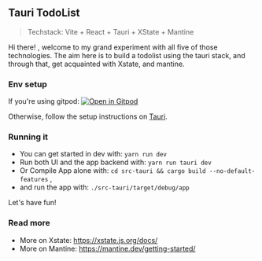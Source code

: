 ## Tauri TodoList 

> Techstack: Vite + React + Tauri + XState + Mantine

Hi there! , welcome to my grand experiment with all five of those technologies. The aim here is to build a todolist using the tauri stack, and through that, get acquainted with Xstate, and mantine.


### Env setup

If you're using gitpod: [![Open in Gitpod](https://gitpod.io/button/open-in-gitpod.svg)](https://gitpod.io/#/https://github.com/islami00/tauri-todolist.git)

Otherwise, follow the setup instructions on [Tauri](https://tauri.studio/docs/getting-started/prerequisites).

### Running it

* You can get started in dev with: `yarn run dev`
* Run both UI and the app backend with: `yarn run tauri dev`
* Or Compile App alone with: `cd src-tauri && cargo build --no-default-features` ,
* and run the app with: `./src-tauri/target/debug/app`

Let's have fun!

### Read more

* More on Xstate: https://xstate.js.org/docs/
* More on Mantine: https://mantine.dev/getting-started/

